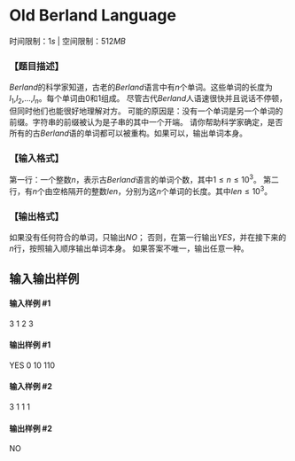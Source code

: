 # Old Berland Language

时间限制：$1s$ | 空间限制：$512MB$

### 【题目描述】
$Berland$的科学家知道，古老的$Berland$语言中有$n$个单词。这些单词的长度为$l_1$,$l_2$,...,$l_n$。每个单词由$0$和$1$组成。
尽管古代$Berland$人语速很快并且说话不停顿，但同时他们也能很好地理解对方。
可能的原因是：没有一个单词是另一个单词的前缀。字符串的前缀被认为是子串的其中一个开端。
请你帮助科学家确定，是否所有的古$Berland$语的单词都可以被重构。如果可以，输出单词本身。
### 【输入格式】
第一行：一个整数$n$，表示古$Berland$语言的单词个数，其中$1 \le n\le 10^3$。
第二行，有$n$个由空格隔开的整数$len$，分别为这$n$个单词的长度。其中$len\le 10^3$。
### 【输出格式】
如果没有任何符合的单词，只输出$NO$；
否则，在第一行输出$YES$，并在接下来的$n$行，按照输入顺序输出单词本身。
如果答案不唯一，输出任意一种。

## 输入输出样例
#### 输入样例 #1
3
1 2 3

#### 输出样例 #1
YES
0
10
110

#### 输入样例 #2
3
1 1 1

#### 输出样例 #2
NO

